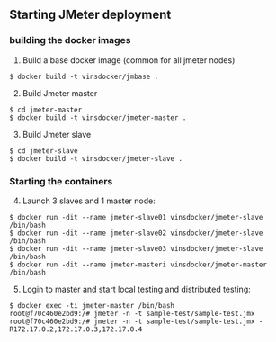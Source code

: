 ## Starting JMeter deployment

### building the docker images
1. Build a base docker image (common for all jmeter nodes)
```
$ docker build -t vinsdocker/jmbase .
```

2. Build Jmeter master
```
$ cd jmeter-master
$ docker build -t vinsdocker/jmeter-master .
```

3. Build Jmeter slave
```
$ cd jmeter-slave
$ docker build -t vinsdocker/jmeter-slave .
```
### Starting the containers

4. Launch 3 slaves and 1 master node:
```
$ docker run -dit --name jmeter-slave01 vinsdocker/jmeter-slave  /bin/bash
$ docker run -dit --name jmeter-slave02 vinsdocker/jmeter-slave  /bin/bash
$ docker run -dit --name jmeter-slave03 vinsdocker/jmeter-slave  /bin/bash
$ docker run -dit --name jmeter-masteri vinsdocker/jmeter-master /bin/bash
```

5. Login to master and start local testing and distributed testing:
```
$ docker exec -ti jmeter-master /bin/bash
root@f70c460e2bd9:/# jmeter -n -t sample-test/sample-test.jmx
root@f70c460e2bd9:/# jmeter -n -t sample-test/sample-test.jmx -R172.17.0.2,172.17.0.3,172.17.0.4

```




